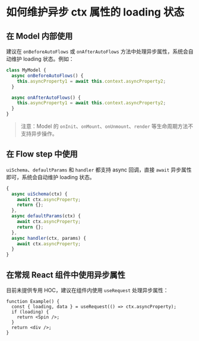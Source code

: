 # 如何维护异步 ctx 属性的 loading 状态

## 在 Model 内部使用

建议在 `onBeforeAutoFlows` 或 `onAfterAutoFlows` 方法中处理异步属性，系统会自动维护 loading 状态。例如：

```ts
class MyModel {
  async onBeforeAutoFlows() {
    this.asyncProperty1 = await this.context.asyncProperty2;
  }

  async onAfterAutoFlows() {
    this.asyncProperty1 = await this.context.asyncProperty2;
  }
}
```

> 注意：Model 的 `onInit`、`onMount`、`onUnmount`、`render` 等生命周期方法不支持异步操作。

## 在 Flow step 中使用

`uiSchema`、`defaultParams` 和 `handler` 都支持 async 回调，直接 `await` 异步属性即可，系统会自动维护 loading 状态。

```ts
{
  async uiSchema(ctx) {
    await ctx.asyncProperty;
    return {};
  },
  async defaultParams(ctx) {
    await ctx.asyncProperty;
    return {};
  },
  async handler(ctx, params) {
    await ctx.asyncProperty;
  }
}
```

## 在常规 React 组件中使用异步属性

目前未提供专用 HOC，建议在组件内使用 `useRequest` 处理异步属性：

```tsx | pure
function Example() {
  const { loading, data } = useRequest(() => ctx.asyncProperty);
  if (loading) {
    return <Spin />;
  }
  return <div />;
}
```
